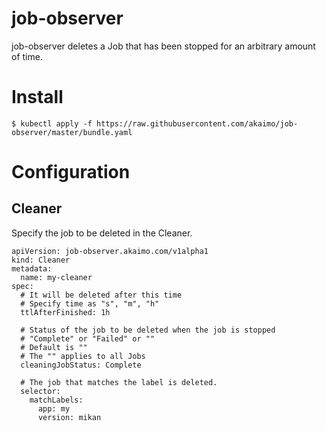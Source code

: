 # job-observer

job-observer deletes a Job that has been stopped for an arbitrary amount of time.

# Install

```
$ kubectl apply -f https://raw.githubusercontent.com/akaimo/job-observer/master/bundle.yaml
```

# Configuration
## Cleaner

Specify the job to be deleted in the Cleaner.

```
apiVersion: job-observer.akaimo.com/v1alpha1
kind: Cleaner
metadata:
  name: my-cleaner
spec:
  # It will be deleted after this time
  # Specify time as "s", "m", "h"
  ttlAfterFinished: 1h
  
  # Status of the job to be deleted when the job is stopped
  # "Complete" or "Failed" or ""
  # Default is ""
  # The "" applies to all Jobs
  cleaningJobStatus: Complete
  
  # The job that matches the label is deleted.
  selector:
    matchLabels:
      app: my
      version: mikan
```
